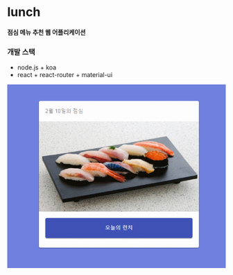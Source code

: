 # lunch

**점심 메뉴 추천 웹 어플리케이션**

### 개발 스택

- node.js + koa
- react + react-router + material-ui

![시연](./public/test.gif)
